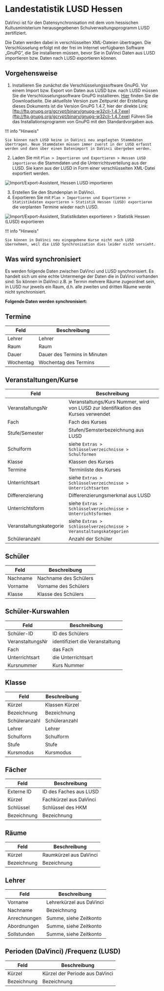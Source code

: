 # Landestatistik LUSD Hessen

DaVinci ist für den Datensynchronisation mit dem vom hessischen Kultusministerium herausgegebenen Schulverwaltungsprogramm LUSD zertifiziert.

Die Daten werden dabei in verschlüsselten XML-Dateien übertragen. Die Verschlüsselung erfolgt mit der frei im Internet verfügbaren Software „GnuPG“, die Sie installieren müssen, bevor Sie in DaVinci Daten aus LUSD importieren bzw. Daten nach LUSD exportieren können.

## Vorgehensweise

1. Installieren Sie zunächst die Verschlüsselungssoftware GnuPG. Vor einem Import bzw. Export von Daten aus LUSD bzw. nach LUSD müssen Sie die Verschlüsselungssoftware GnuPG installieren. [Hier](https://www.gnupg.org/%28de%29/download/index.html) finden Sie die Downloadseite. Die aktuellste Version zum Zeitpunkt der Erstellung dieses Dokuments ist die Version GnuPG 1.4.7, hier der direkte Link:
[ftp://ftp.gnupg.org/gcrypt/binary/gnupg-w32cli-1.4.7.exe](ftp://ftp.gnupg.org/gcrypt/binary/gnupg-w32cli-1.4.7.exe)
Führen Sie das Installationsprogramm von GnuPG mit den Standardvorgaben aus.

!!! info "Hinweis"

    Sie können nach LUSD keine in DaVinci neu angelegten Stammdaten übertragen. Neue Stammdaten müssen immer zuerst in der LUSD erfasst werden und dann über einen Datenimport in DaVinci übergeben werden.

2. Laden Sie mit `Plan > Importieren und Exportieren > Hessen LUSD importieren` die Stammdaten und die Unterrichtsverteilung aus der LUSD. Sie kann aus der LUSD in Form einer verschlüsselten XML-Datei exportiert werden.

![Import/Export-Assistent, Hessen LUSD importieren](/assets/images/regionales/reg1.png)

3. Erstellen Sie den Stundenplan in DaVinci.
4. Exportieren Sie mit `Plan > Importieren und Exportieren > Statistikdaten exportieren > Statistik Hessen (LUSD) exportieren`  die verplanten Termine wieder nach LUSD.

![Import/Export-Assistent, Statistikdaten exportieren > Statistik Hessen (LUSD) exportieren](/assets/images/regionales/reg2.png)

!!! info "Hinweis"

    Sie können in DaVinci neu eingegebene Kurse nicht nach LUSD übernehmen, weil die LUSD Synchronisation dies leider nicht vorsieht.

## Was wird synchronisiert

Es werden folgende Daten zwischen DaVinci und LUSD synchronisiert. Es handelt sich um eine echte Untermenge der Daten die in DaVinci vorhanden sind: So können in DaVinci z.B. je Termin mehrere Räume zugeordnet sein, in LUSD nur jeweils ein Raum, d.h. alle zweiten und dritten Räume werde nicht synchronisiert.

**Folgende Daten werden synchronisiert:**

## Termine

| Feld      | Beschreibung                 |
| --------- | ---------------------------- |
| Lehrer    | Lehrer                       |
| Raum      | Raum                         |
| Dauer     | Dauer des Termins in Minuten |
| Wochentag | Wochentag des Termins        |

## Veranstaltungen/Kurse

| Feld                    | Beschreibung                                                                      |
| ----------------------- | --------------------------------------------------------------------------------- |
| VeranstaltungsNr        | Veranstaltungs/Kurs Nummer, wird von LUSD zur Identifikation des Kurses verwendet |
| Fach                    | Fach des Kurses                                                                   |
| Stufe/Semester          | Stufen/Semsterbezeichnung aus LUSD                                                |
| Schulform               | siehe `Extras > Schlüsselverzeichnisse > Schulformen`                             |
| Klasse                  | Klassen des Kurses                                                                |
| Termine                 | Terminliste des Kurses                                                            |
| Unterrichtsart          | siehe `Extras > Schlüsselverzeichnisse > Unterrichtsarten`                        |
| Differenzierung         | Differenzierungsmerkmal aus LUSD                                                  |
| Unterrichtsform         | siehe `Extras > Schlüsselverzeichnisse > Unterrichtsformen`                       |
| Veranstaltungskategorie | siehe `Extras > Schlüsselverzeichnisse > Veranstaltungskategorien`                |
| Schüleranzahl           | Anzahl der Schüler                                                                |

## Schüler

| Feld     | Beschreibung          |
| -------- | --------------------- |
| Nachname | Nachname des Schülers |
| Vorname  | Vorname des Schülers  |
| Klasse   | Klasse des Schülers   |

## Schüler-Kurswahlen

| Feld             | Beschreibung                    |
| ---------------- | ------------------------------- |
| Schüler-ID       | ID des Schülers                 |
| VeranstaltungsNr | identifiziert die Veranstaltung |
| Fach             | das Fach                        |
| Unterrichtsart   | die Unterrichtsart              |
| Kursnummer       | Kurs Nummer                     |

## Klasse

| Feld          | Beschreibung   |
| ------------- | -------------- |
| Kürzel        | Klassen Kürzel |
| Bezeichnung   | Bezeichnung    |
| Schüleranzahl | Schüleranzahl  |
| Lehrer        | Lehrer         |
| Schulform     | Schulform      |
| Stufe         | Stufe          |
| Kursmodus     | Kursmodus      |

## Fächer

| Feld        | Beschreibung           |
| ----------- | ---------------------- |
| Externe ID  | ID des Faches aus LUSD |
| Kürzel      | Fachkürzel aus DaVinci |
| Schlüssel   | Schlüssel des HKM      |
| Bezeichnung | Bezeichnung            |

## Räume

| Feld        | Beschreibung           |
| ----------- | ---------------------- |
| Kürzel      | Raumkürzel aus DaVinci |
| Bezeichnung | Bezeichnung            |

## Lehrer

| Feld         | Beschreibung             |
| ------------ | ------------------------ |
| Vorname      | Lehrerkürzel aus DaVinci |
| Nachname     | Bezeichnung              |
| Anrechnungen | Summe, siehe Zeitkonto   |
| Abordnungen  | Summe, siehe Zeitkonto   |
| Sollstunden  | Summe, siehe Zeitkonto   |

## Perioden (DaVinci) /Frequenz (LUSD)

| Feld        | Beschreibung                   |
| ----------- | ------------------------------ |
| Kürzel      | Kürzel der Periode aus DaVinci |
| Bezeichnung | Bezeichnung                    |
